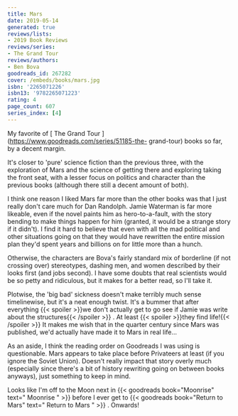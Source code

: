 ```yaml
---
title: Mars
date: 2019-05-14
generated: true
reviews/lists:
- 2019 Book Reviews
reviews/series:
- The Grand Tour
reviews/authors:
- Ben Bova
goodreads_id: 267282
cover: /embeds/books/mars.jpg
isbn: '2265071226'
isbn13: '9782265071223'
rating: 4
page_count: 607
series_index: [4]
---
```

My favorite of [ The Grand Tour ](https://www.goodreads.com/series/51185-the- grand-tour) books so far, by a decent margin.  

It's closer to 'pure' science fiction than the previous three, with the exploration of Mars and the science of getting there and exploring taking the front seat, with a lesser focus on politics and character than the previous books (although there still a decent amount of both).  

<!--more-->

I think one reason I liked Mars far more than the other books was that I just really don't care much for Dan Randolph. Jamie Waterman is far more likeable, even if the novel paints him as hero-to-a-fault, with the story bending to make things happen for him (granted, it would be a strange story if it didn't). I find it hard to believe that even with all the mad political and other situations going on that they would have rewritten the entire mission plan they'd spent years and billions on for little more than a hunch.  

Otherwise, the characters are Bova's fairly standard mix of borderline (if not crossing over) stereotypes, dashing men, and women described by their looks first (and jobs second). I have some doubts that real scientists would be so petty and ridiculous, but it makes for a better read, so I'll take it.  

Plotwise, the 'big bad' sickness doesn't make terribly much sense timelinewise, but it's a neat enough twist. It's a bummer that after everything  {{< spoiler >}}we don't actually get to go see if Jamie was write about the structures{{< /spoiler >}}  . At least  {{< spoiler >}}they find life!{{< /spoiler >}}  It makes me wish that in the quarter century since Mars was published, we'd actually have made it to Mars in real life...  

As an aside, I think the reading order on Goodreads I was using is questionable. Mars appears to take place before Privateers at least (if you ignore the Soviet Union). Doesn't really impact that story overly much (especially since there's a bit of history rewriting going on between books anyways), just something to keep in mind.  

Looks like I'm off to the Moon next in {{< goodreads book="Moonrise" text=" Moonrise " >}} before I ever get to {{< goodreads book="Return to Mars" text=" Return to Mars " >}} . Onwards!